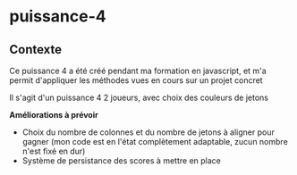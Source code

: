 # puissance-4

## Contexte
Ce puissance 4 a été créé pendant ma formation en javascript, et m'a permit d'appliquer les méthodes vues en cours sur un projet concret

Il s'agit d'un puissance 4 2 joueurs, avec choix des couleurs de jetons

**Améliorations à prévoir**
- Choix du nombre de colonnes et du nombre de jetons à aligner pour gagner (mon code est en l'état complètement adaptable, zucun nombre n'est fixé en dur)
- Système de persistance des scores à mettre en place 
